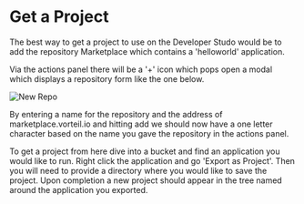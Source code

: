 # Get a Project
The best way to get a project to use on the Developer Studo would be to add the repository Marketplace which contains a 'helloworld' application.

Via the actions panel there will be a '+' icon which pops open a modal which displays a repository form like the one below. 

![New Repo](https://storage.googleapis.com/vorteil-dl/assets/documentation/newrepo.png "New Repo Screenshot")

By entering a name for the repository and the address of marketplace.vorteil.io and hitting add we should now have a one letter character based on the name you gave the repository in the actions panel. 

To get a project from here dive into a bucket and find an application you would like to run. Right click the application and go 'Export as Project'. Then you will need to provide a directory where you would like to save the project. Upon completion a new project should appear in the tree named around the application you exported.